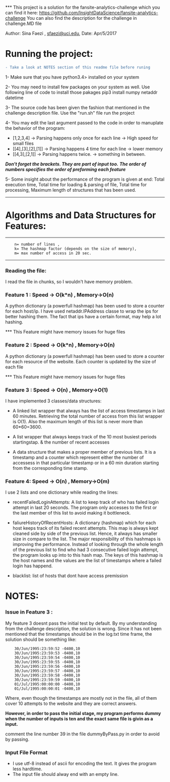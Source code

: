 *** This project is a solution for the fansite-analytics-challenge which you can find it here:
https://github.com/InsightDataScience/fansite-analytics-challenge
You can also find the description for the challenge in challenge.MD file

Author: Sina Faezi , sfaezi@uci.edu, Date:   Apr/5/2017




# Running the project: 
```diff
- Take a look at NOTES section of this readme file before runing
```

1- Make sure that you have python3.4> installed on your system

2- You may need to install few packages on your system as well. Use following line of code to install those pakages
pip3 install numpy netaddr datetime 

3- The source code has been given the fashion that mentioned in the challenge description file. Use the "run.sh" file run the project

4- You may edit the last argument passed to the code in order to manuplate the behavior of the program:

- [1,2,3,4]         -> Parsing happens only once for each line -> High speed for small files
- [[4],[3],[2],[1]] -> Parsing happens 4 time for each line -> lower memory
- [[4,3],[2,1]] -> Parsing happens twice. -> something in between.

 ***Don't forget the brackets. They are part of input too.***
 ***The order of numbers specifies the order of preforming each feature***

5- Some insight about the performance of the program is given at end:
Total execution time,
Total time for loading & parsing of file, 
Total time for processing,
Maximum length of structures that has been used.



-------------------------------

# Algorithms and Data Structures for Features:

***
		n= number of lines ,  
		k= The hashmap factor (depends on the size of memory),
		m= max number of access in 20 sec. 
***

### Reading the file:
I read the file in chunks, so I wouldn't have memory problem.

### Feature 1 : Speed -> O(k*n) , Memory->O(n)
A python dictionary (a powerfull hashmap) has been used to store a counter for each host/ip. I have used netaddr.IPAddress  classe to wrap the ips for better hashing them. The fact that ips have a certain format, may help a lot hashing.

*** This Feature might have memory issues for huge files


### Feature 2 : Speed -> O(k*n) , Memory->O(n)
A python dictionary (a powerfull hashmap) has been used to store a counter for each resource of the website. Each counter is updated by the size of each file

*** This Feature might have memory issues for huge files


### Feature 3 : Speed -> O(n) , Memory->O(1)
I have implemented 3 classes/data structures: 
- A linked list wrapper that always has the list of access timestamps in last 60 minutes. Retrieving the total number of access from this list wrapper is  O(1). Also the maximum length of this list is never more than 60*60=3600.  

- A list wrapper that always keeps track of the 10 most busiest periods startingstap. & the number of recent accesses

- A data structure that makes a proper member of previous lists. It is a timestamp and a counter which represent either the number of accessess in that particular timestamp or in a 60 min duration starting from the corresponding time stamp.

### Feature 4: Speed -> O(n) , Memory->O(m)
I use 2  lists and one dictionary while reading the lines:

- recentFailedLoginAttempts: A list to keep track of who has failed login attempt in last 20 seconds. The program only accesses to the first or the last member of this list to avoid making it bottleneck. 

- faliureHistoryOfRecentHosts: A dictionary (hashmap) which for each host keeps track of its failed recent attempts. This map is always kept cleaned side by side of the previous list. Hence, it always has smaller size in compare to the list. The major responsibility of this hashmaps is improving the performance. Instead of looking through the whole length of the previous list to find who had 3 consecutive failed login attempt, the program looks up into to this hash map. The keys of this hashmap is the host names and the values are the list of timestamps where a failed login has happend.

- blacklist: list of hosts that dont have access premission

# NOTES:
### Issue in Feature 3 :
My feature 3 doesnt pass the initial test by default. By my understanding from the challenge description, the solution is wrong. Since it has not been mentioned that the timestamps should be in the log.txt time frame, the solution should be something like:

		30/Jun/1995:23:59:52 -0400,10
		30/Jun/1995:23:59:53 -0400,10
		30/Jun/1995:23:59:54 -0400,10
		30/Jun/1995:23:59:55 -0400,10
		30/Jun/1995:23:59:56 -0400,10
		30/Jun/1995:23:59:57 -0400,10
		30/Jun/1995:23:59:58 -0400,10
		30/Jun/1995:23:59:59 -0400,10
		01/Jul/1995:00:00:00 -0400,10
		01/Jul/1995:00:00:01 -0400,10

Where, even though the timestamps are mostly not in the file,  all of them cover 10 attempts to the website and they are correct answers.

**However, in order to pass the initial stage, my program performs dummy when the number of inputs is ten and the exact same file is givin as a input.**

comment the line number 39 in the file dummyByPass.py in order to avoid by passing.
### Input File Format
- I use utf-8 instead of ascii for encoding the text. It gives the program less hardtime.
- The input file should alway end with an empty line.

